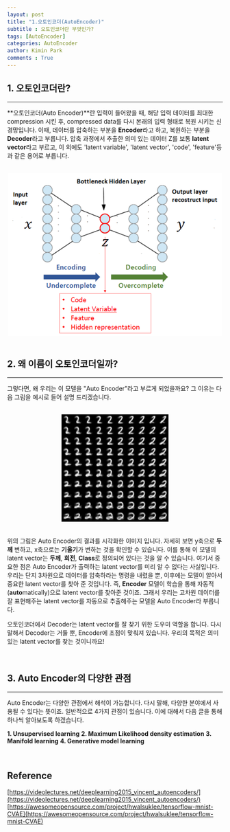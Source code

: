 ```yaml
---
layout: post
title: "1.오토인코더(AutoEncoder)"
subtitle : 오토인코더란 무엇인가?
tags: [AutoEncoder]
categories: AutoEncoder
author: Kimin Park
comments : True
---
```


## 1. 오토인코더란?

---

**오토인코더(Auto Encoder)**란 입력이 들어왔을 때, 해당 입력 데이터를 최대한 compression 시킨 후, compressed data를 다시 본래의 입력 형태로 복원 시키는 신경망입니다. 이때, 데이터를 압축하는 부분을 **Encoder**라고 하고, 복원하는 부분을 **Decoder**라고 부릅니다. 압축 과정에서 추출한 의미 있는 데이터 Z를 보통 **latent vector**라고 부르고, 이 외에도 'latent variable', 'latent vector', 'code', 'feature'등과 같은 용어로 부릅니다. 

<br>

<center><img src="/assets/img/2021-09-11/AutoEncoder-1/Untitled.png" width='500'></center>

<br>

## 2. 왜 이름이 오토인코더일까?

---

그렇다면, 왜 우리는 이 모델을 "Auto Encoder"라고 부르게 되었을까요? 그 이유는 다음 그림을 예시로 들어 설명 드리겠습니다. 

<br>

<center><img src="/assets/img/2021-09-11/AutoEncoder-1/Untitled%201.png" width='250'></center>

<br>

위의 그림은 Auto Encoder의 결과를 시각화한 이미지 입니다. 자세히 보면 y축으로 **두께** 변하고, x축으로는 **기울기**가 변하는 것을 확인할 수 있습니다. 이를 통해 이 모델의 latent vector는 **두께**, **회전**, **Class**로 정의되어 있다는 것을 알 수 있습니다. 여기서 중요한 점은 Auto Encoder가 출력하는 latent vector를 미리 알 수 없다는 사실입니다. 우리는 단지 3차원으로 데이터를 압축하라는 명령을 내렸을 뿐, 이후에는 모델이 알아서 중요한 latent vector를 찾아 준 것입니다. 즉, **Encoder** 모델이 학습을 통해 자동적(**auto**matically)으로 latent vector를 찾아준 것이죠. 그래서 우리는 고차원 데이터를 잘 표현해주는 latent vector를 자동으로 추출해주는 모델을 Auto Encoder라 부릅니다.

오토인코더에서 Decoder는 latent vector를 잘 찾기 위한 도우미 역할을 합니다. 다시 말해서 Decoder는 거둘 뿐, Encoder에 초점이 맞춰져 있습니다. 우리의 목적은 의미 있는 latent vector를 찾는 것이니까요!

<br>

## 3. Auto Encoder의 다양한 관점

---

Auto Encoder는 다양한 관점에서 해석이 가능합니다. 다시 말해, 다양한 분야에서 사용될 수 있다는 뜻이죠. 일반적으로 4가지 관점이 있습니다. 이에 대해서 다음 글을 통해 하나씩 알아보도록 하겠습니다.

**1. Unsupervised learning**
**2. Maximum Likelihood density estimation**
**3. Manifold learning**
**4. Generative model learning**

<br>

## Reference

[https://videolectures.net/deeplearning2015_vincent_autoencoders/](https://videolectures.net/deeplearning2015_vincent_autoencoders/)
[https://awesomeopensource.com/project/hwalsuklee/tensorflow-mnist-CVAE](https://awesomeopensource.com/project/hwalsuklee/tensorflow-mnist-CVAE)